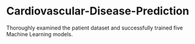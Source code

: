# Cardiovascular-Disease-Prediction
Thoroughly examined the patient dataset and successfully trained five Machine Learning models. 
